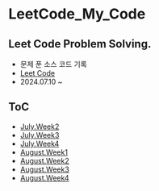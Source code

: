 # LeetCode_My_Code

## Leet Code Problem Solving. 
- 문제 푼 소스 코드 기록
- [Leet Code](https://leetcode.com/)
- 2024.07.10 ~

## ToC
- [July.Week2](./July/Week2.md)
- [July.Week3](./July/Week3.md)
- [July.Week4](./July/Week4.md)
- [August.Week1](./August/Week1.md)
- [August.Week2](./August/Week2.md)
- [August.Week3](./August/Week3.md)
- [August.Week4](./August/Week4.md)
